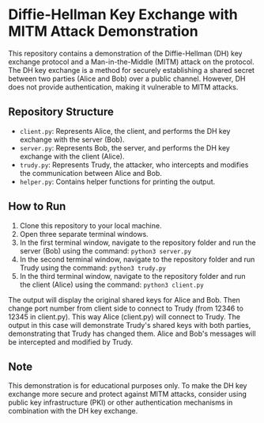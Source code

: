 # Diffie-Hellman Key Exchange with MITM Attack Demonstration

This repository contains a demonstration of the Diffie-Hellman (DH) key exchange protocol and a Man-in-the-Middle (MITM) attack on the protocol. The DH key exchange is a method for securely establishing a shared secret between two parties (Alice and Bob) over a public channel. However, DH does not provide authentication, making it vulnerable to MITM attacks.

## Repository Structure

- `client.py`: Represents Alice, the client, and performs the DH key exchange with the server (Bob).
- `server.py`: Represents Bob, the server, and performs the DH key exchange with the client (Alice).
- `trudy.py`: Represents Trudy, the attacker, who intercepts and modifies the communication between Alice and Bob.
- `helper.py`: Contains helper functions for printing the output.

## How to Run

1. Clone this repository to your local machine.
2. Open three separate terminal windows.
3. In the first terminal window, navigate to the repository folder and run the server (Bob) using the command: `python3 server.py` 
4. In the second terminal window, navigate to the repository folder and run Trudy using the command: `python3 trudy.py`
5. In the third terminal window, navigate to the repository folder and run the client (Alice) using the command: `python3 client.py`


The output will display the original shared keys for Alice and Bob. Then change port number from client side to connect to Trudy (from 12346 to 12345 in client.py). This way Alice (client.py) will connect to Trudy. The output in this case will demonstrate Trudy's shared keys with both parties, demonstrating that Trudy has changed them. Alice and Bob's messages will be intercepted and modified by Trudy.

## Note

This demonstration is for educational purposes only. To make the DH key exchange more secure and protect against MITM attacks, consider using public key infrastructure (PKI) or other authentication mechanisms in combination with the DH key exchange.


